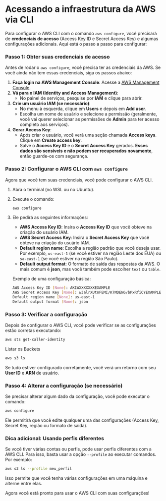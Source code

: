 # Acessando a infraestrutura da AWS via CLI

Para configurar o AWS CLI com o comando `aws configure`, você precisará de **credenciais de acesso** (Access Key ID e Secret Access Key) e algumas configurações adicionais. Aqui está o passo a passo para configurar:

### Passo 1: Obter suas credenciais de acesso
Antes de rodar o `aws configure`, você precisa ter as credenciais da AWS. Se você ainda não tem essas credenciais, siga os passos abaixo:

1. **Faça login na AWS Management Console**: Acesse a [AWS Management Console](https://aws.amazon.com/console/).
2. **Vá para o IAM (Identity and Access Management)**:
   - No painel de serviços, pesquise por **IAM** e clique para abrir.
3. **Crie um usuário IAM (se necessário)**:
   - No menu à esquerda, clique em **Users** e depois em **Add user**.
   - Escolha um nome de usuário e selecione a permissão (geralmente, você vai querer selecionar as permissões de **Admin** para ter acesso completo aos serviços).
4. **Gerar Access Key**:
   - Após criar o usuário, você verá uma seção chamada **Access keys**. Clique em **Create access key**.
   - Salve o **Access Key ID** e o **Secret Access Key** gerados. **Esses dados são sensíveis e não podem ser recuperados novamente**, então guarde-os com segurança.

### Passo 2: Configurar o AWS CLI com `aws configure`

Agora que você tem suas credenciais, você pode configurar o AWS CLI.

1. Abra o terminal (no WSL ou no Ubuntu).
2. Execute o comando:

   ```bash
   aws configure
   ```

3. Ele pedirá as seguintes informações:
   - **AWS Access Key ID**: Insira o **Access Key ID** que você obteve na criação do usuário IAM.
   - **AWS Secret Access Key**: Insira o **Secret Access Key** que você obteve na criação do usuário IAM.
   - **Default region name**: Escolha a região padrão que você deseja usar. Por exemplo, `us-east-1` (se você estiver na região Leste dos EUA) ou `sa-east-1` (se você estiver na região São Paulo).
   - **Default output format**: O formato de saída das respostas da AWS. O mais comum é **json**, mas você também pode escolher `text` ou `table`.

   Exemplo de uma configuração básica:

   ```bash
   AWS Access Key ID [None]: AKIAXXXXXXXEXAMPLE
   AWS Secret Access Key [None]: wJalrXUtnFEMI/K7MDENG/bPxRfiCYEXAMPLEKEY
   Default region name [None]: us-east-1
   Default output format [None]: json
   ```

### Passo 3: Verificar a configuração
Depois de configurar o AWS CLI, você pode verificar se as configurações estão corretas executando:

```bash
aws sts get-caller-identity
```

Listar os Buckets

   ```bash
   aws s3 ls
   ```

Se tudo estiver configurado corretamente, você verá um retorno com seu **User ID** e **ARN** de usuário.

### Passo 4: Alterar a configuração (se necessário)
Se precisar alterar algum dado da configuração, você pode executar o comando:

```bash
aws configure
```

Ele permitirá que você edite qualquer uma das configurações (Access Key, Secret Key, região ou formato de saída).

### Dica adicional: Usando perfis diferentes
Se você tiver várias contas ou perfis, pode usar perfis diferentes com a AWS CLI. Para isso, basta usar a opção `--profile` ao executar comandos. Por exemplo:

```bash
aws s3 ls --profile meu_perfil
```

Isso permite que você tenha várias configurações em uma máquina e alterne entre elas.

Agora você está pronto para usar o AWS CLI com suas configurações! 